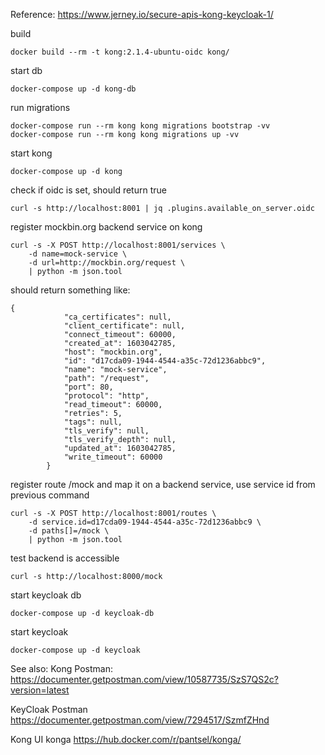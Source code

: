 Reference: https://www.jerney.io/secure-apis-kong-keycloak-1/

build
```
docker build --rm -t kong:2.1.4-ubuntu-oidc kong/
```
start db
```
docker-compose up -d kong-db 
```
run migrations
```
docker-compose run --rm kong kong migrations bootstrap -vv
docker-compose run --rm kong kong migrations up -vv
```
start kong
```
docker-compose up -d kong
```
check if oidc is set, should return true
```
curl -s http://localhost:8001 | jq .plugins.available_on_server.oidc
```
register mockbin.org backend service on kong
```
curl -s -X POST http://localhost:8001/services \
    -d name=mock-service \
    -d url=http://mockbin.org/request \
    | python -m json.tool
```
should return something like:
```
{
            "ca_certificates": null,
            "client_certificate": null,
            "connect_timeout": 60000,
            "created_at": 1603042785,
            "host": "mockbin.org",
            "id": "d17cda09-1944-4544-a35c-72d1236abbc9",
            "name": "mock-service",
            "path": "/request",
            "port": 80,
            "protocol": "http",
            "read_timeout": 60000,
            "retries": 5,
            "tags": null,
            "tls_verify": null,
            "tls_verify_depth": null,
            "updated_at": 1603042785,
            "write_timeout": 60000
        }
```        
register route /mock and map it on a backend service, use service id from previous command
```
curl -s -X POST http://localhost:8001/routes \
    -d service.id=d17cda09-1944-4544-a35c-72d1236abbc9 \
    -d paths[]=/mock \
    | python -m json.tool
```
test backend is accessible
```
curl -s http://localhost:8000/mock
```
start keycloak db
```
docker-compose up -d keycloak-db
```
start keycloak
```
docker-compose up -d keycloak
```

See also:
Kong Postman:
https://documenter.getpostman.com/view/10587735/SzS7QS2c?version=latest

KeyCloak Postman
https://documenter.getpostman.com/view/7294517/SzmfZHnd

Kong UI konga
https://hub.docker.com/r/pantsel/konga/
